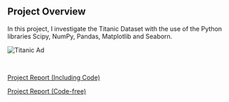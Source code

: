 ## Project Overview
In this project, I investigate the Titanic Dataset with the use of the Python libraries Scipy, NumPy, Pandas, Matplotlib and Seaborn.

![Titanic Ad](https://upload.wikimedia.org/wikipedia/commons/thumb/a/a4/RMS_Titanic_Ad_April_10%2C_1912.jpg/300px-RMS_Titanic_Ad_April_10%2C_1912.jpg)
<center><a href="https://en.wikipedia.org/wiki/RMS_Titanic"> </a><br></center>

[Project Report (Including Code)](https://jkarakas.github.io/Exploratory-Analysis-of-the-Titanic-Dataset/Titanic_Dataset_Exploratory_Analysis._With_Code.html)

[Project Report (Code-free)](https://jkarakas.github.io/Exploratory-Analysis-of-the-Titanic-Dataset/Titanic_Dataset_Exploratory_Analysis_No_Code.html)




